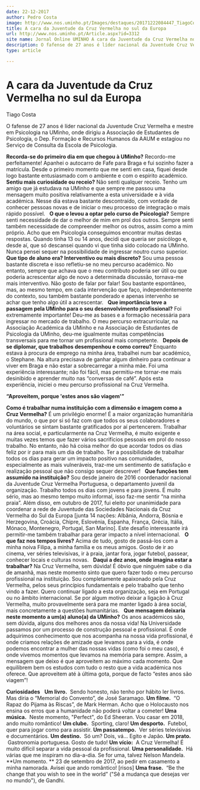 ```yaml
---
date: 22-12-2017
author: Pedro Costa
image: http://www.nos.uminho.pt/Images/destaques/20171222084447_TiagoCostarosto.jpg
title: A cara da Juventude da Cruz Vermelha no sul da Europa
url: http://www.nos.uminho.pt/Article.aspx?id=3312
site name: Jornal Online UMINHO A cara da Juventude da Cruz Vermelha no sul da Europa
description: O fafense de 27 anos é líder nacional da Juventude Cruz Vermelha e mestre em Psicologia na UMinho, onde dirigiu a Associação de Estudantes de Psicologia, o Dep. Formação e Recursos Humanos da AAUM e estagiou no Serviço de Consulta da Escola de Psicologia.
type: article

---
```

# A cara da Juventude da Cruz Vermelha no sul da Europa


  

Tiago Costa

O fafense de 27 anos é líder nacional da Juventude Cruz Vermelha e mestre em Psicologia na UMinho, onde dirigiu a Associação de Estudantes de Psicologia, o Dep. Formação e Recursos Humanos da AAUM e estagiou no Serviço de Consulta da Escola de Psicologia.

**Recorda-se do primeiro dia em que chegou à UMinho?** 
Recordo-me perfeitamente! Apanhei o autocarro de Fafe para Braga e fui sozinho fazer a matrícula. Desde o primeiro momento que me senti em casa, fiquei desde logo bastante entusiasmado com o ambiente e com o espirito académico.
 
**Sentiu mais curiosidade ou receio?** 
Não senti qualquer receio. Tenho um amigo que já estudava na UMinho e que sempre me passou uma mensagem muito positiva relativamente a esta universidade e à vida académica. Nesse dia estava bastante descontraído, com vontade de conhecer pessoas novas e de iniciar o meu processo de integração o mais rápido possível.
 
**O que o levou a optar pelo curso de Psicologia?** 
Sempre senti necessidade de dar o melhor de mim em prol dos outros. Sempre senti também necessidade de compreender melhor os outros, assim como a mim próprio. Acho que em Psicologia conseguimos encontrar muitas destas respostas. Quando tinha 13 ou 14 anos, decidi que queria ser psicólogo e, desde aí, que só descansei quando vi que tinha sido colocado na UMinho. Nunca pensei sequer na possibilidade de ingressar noutro curso superior.
 
**Que tipo de aluno era? Interventivo ou mais discreto?** 
Sou uma pessoa bastante discreta e isso refletiu-se no meu percurso académico. No entanto, sempre que achava que o meu contributo poderia ser útil ou que poderia acrescentar algo de novo a determinada discussão, tornava-me mais interventivo. Não gosto de falar por falar! Sou bastante espontâneo, mas, ao mesmo tempo, em cada intervenção que faço, independentemente do contexto, sou também bastante ponderado e apenas intervenho se achar que tenho algo útil a acrescentar.
 
**Que importância teve a passagem pela UMinho para o seu desenvolvimento profissional?** 
Foi extremamente importante! Deu-me as bases e a formação necessária para ingressar no mercado de trabalho. O meu percurso extracurricular, na Associação Académica da UMinho e na Associação de Estudantes de Psicologia da UMinho, deu-me igualmente muitas competências transversais para me tornar um profissional mais competente.
 
**Depois de se diplomar, que trabalhos desempenhou e como correu?** 
Enquanto estava à procura de emprego na minha área, trabalhei num bar académico, o Stephane. Na altura precisava de ganhar algum dinheiro para continuar a viver em Braga e não estar a sobrecarregar a minha mãe. Foi uma experiência interessante; não foi fácil, mas permitiu-me tornar-me mais desinibido e aprender muito nas “conversas de café”. Após esta experiência, iniciei o meu percurso profissional na Cruz Vermelha.
 

**“Aproveitem, porque 'estes anos são viagem'”** 

**Como é trabalhar numa instituição com a dimensão e imagem como a Cruz Vermelha?** 
É um privilégio enorme! É a maior organização humanitária do mundo, o que por si só faz com que todos os seus colaboradores e voluntários se sintam bastante gratificados por aí pertencerem. Trabalhar na área social, e particularmente na Cruz Vermelha, é muito exigente e muitas vezes temos que fazer vários sacrifícios pessoais em prol do nosso trabalho. No entanto, não há coisa melhor do que acordar todos os dias feliz por ir para mais um dia de trabalho. Ter a possibilidade de trabalhar todos os dias para gerar um impacto positivo nas comunidades, especialmente as mais vulneráveis, traz-me um sentimento de satisfação e realização pessoal que não consigo sequer descrever!
 
**Que funções tem assumido na instituição?** 
Sou desde janeiro de 2016 coordenador nacional da Juventude Cruz Vermelha Portuguesa, o departamento juvenil da organização. Trabalho todos os dias com jovens e para jovens. É muito sério, mas ao mesmo tempo muito informal, isso faz-me sentir “na minha praia”. Além disso, em outubro de 2017, fui eleito por unanimidade para coordenar a rede de Juventude das Sociedades Nacionais da Cruz Vermelha do Sul da Europa [junta 14 nações: Albânia, Andorra, Bósnia e Herzegovina, Croácia, Chipre, Eslovénia, Espanha, França, Grécia, Itália, Mónaco, Montenegro, Portugal, San Marino]. Este desafio interessante irá permitir-me também trabalhar para gerar impacto a nível internacional.
 
**O que faz nos tempos livres?** 
Acima de tudo, gosto de passá-los com a minha noiva Filipa, a minha família e os meus amigos. Gosto de ir ao cinema, ver séries televisivas, ir à praia, jantar fora, jogar futebol, passear, conhecer locais e culturas novas.
 
**Daqui a dez anos, onde imagina estar a trabalhar?** 
Na Cruz Vermelha, sem dúvida! É óbvio que ninguém sabe o dia de amanhã, mas neste momento sinto que quero fazer todo o meu percurso profissional na instituição. Sou completamente apaixonado pela Cruz Vermelha, pelos seus princípios fundamentais e pelo trabalho que tenho vindo a fazer. Quero continuar ligado a esta organização, seja em Portugal ou no âmbito internacional. Se por algum motivo deixar a ligação à Cruz Vermelha, muito provavelmente será para me manter ligado à área social, mais concretamente a questões humanitárias.
 
**Que mensagem deixaria neste momento a um(a) aluno(a) da UMinho?** 
Os anos académicos são, sem dúvida, alguns dos melhores anos da nossa vida! Na Universidade passamos por um processo de construção pessoal e profissional. É onde adquirimos conhecimento que nos acompanha na nossa vida profissional, é onde criamos relações de amizade que levamos para a vida, é onde podemos encontrar a mulher das nossas vidas (como foi o meu caso), é onde vivemos momentos que levamos na memória para sempre. Assim, a mensagem que deixo é que aproveitem ao máximo cada momento. Que equilibrem bem os estudos com tudo o resto que a vida académica nos oferece. Que aproveitem até à última gota, porque de facto “estes anos são viagem”!
 

**Curiosidades** 
 
**Um livro.**  Sendo honesto, não tenho por hábito ler livros. Mas diria o “Memorial do Convento”, de José Saramago.
**Um filme.**  “O Rapaz do Pijama às Riscas”, de Mark Herman. Acho que o Holocausto nos ensina os erros que a humanidade não poderá voltar a cometer!
**Uma música.**  Neste momento, "Perfect", do Ed Sheeran. Vou casar em 2018, ando muito romântico!
**Um clube.**  Sporting, claro!
**Um desporto.**  Futebol, quer para jogar como para assistir.
**Um passatempo.**  Ver séries televisivas e documentários.
**Um destino.**  Só um? Dois, vá… Egito e Japão.
**Um prato.**  Gastronomia portuguesa. Gosto de tudo!
**Um vício:**  A Cruz Vermelha! É muito difícil separar a vida pessoal da profissional.
**Uma personalidade.**  Há várias que me inspiram no dia-a-dia. Se for uma, talvez Nelson Mandela.
**Um momento. ** 23 de setembro de 2017, ao pedir em casamento a minha namorada. Avisei que ando romântico! [risos]
**Uma frase.**  “Be the change that you wish to see in the world” ("Sê a mudança que desejas ver no mundo"), de Gandhi.
 

